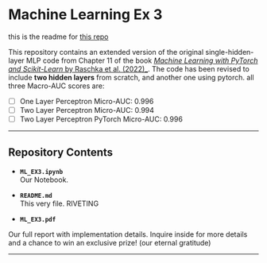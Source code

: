 # **Machine Learning Ex 3**
this is the readme for [this repo](https://github.com/Ben-Ganon/AutoML_Ex3.git)

This repository contains an extended version of the original single-hidden-layer MLP code from Chapter 11 of the book [_Machine Learning with PyTorch and Scikit-Learn_ by Raschka et al. (2022)_](https://github.com/rasbt/machine-learning-book/blob/main/ch11/ch11.ipynb). The code has been revised to include **two hidden layers** from scratch, and another one using pytorch.
all three Macro-AUC scores are:

- [ ] One Layer Perceptron Micro-AUC: 0.996
- [ ] Two Layer Perceptron Micro-AUC: 0.994
- [ ] Two Layer Perceptron PyTorch Micro-AUC: 0.996

---

## **Repository Contents**

- **`ML_EX3.ipynb`**  
  Our Notebook.

- **`README.md`**  
This very file.
RIVETING

- **`ML_EX3.pdf`**  

Our full report with implementation details.
Inquire inside for more details and a chance to win an exclusive prize! (our eternal gratitude)

---
